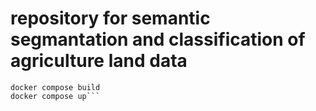 # repository for semantic segmantation and classification of agriculture land data
```cd docker 
docker compose build
docker compose up```
